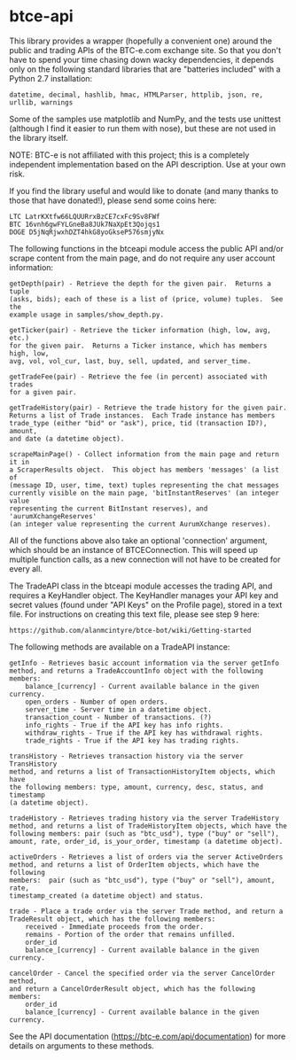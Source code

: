 btce-api
========

This library provides a wrapper (hopefully a convenient one) around the public
and trading APIs of the BTC-e.com exchange site.  So that you don't have to 
spend your time chasing down wacky dependencies, it depends only on the
following standard libraries that are "batteries included" with a Python 2.7
installation: 

    datetime, decimal, hashlib, hmac, HTMLParser, httplib, json, re, 
    urllib, warnings

Some of the samples use matplotlib and NumPy, and the tests use unittest
(although I find it easier to run them with nose), but these are not used 
in the library itself.

NOTE: BTC-e is not affiliated with this project; this is a completely 
independent implementation based on the API description.  Use at your own risk.

If you find the library useful and would like to donate (and many thanks to 
those that have donated!), please send some coins here:

    LTC LatrKXtfw66LQUURrxBzCE7cxFc9Sv8FWf
    BTC 16vnh6gwFYLGneBa8JUk7NaXpEt3Qojqs1
    DOGE D5jNqRjwxhDZT4hkG8yoGkseP576smjyNx

The following functions in the btceapi module access the public API and/or 
scrape content from the main page, and do not require any user account 
information:

    getDepth(pair) - Retrieve the depth for the given pair.  Returns a tuple 
    (asks, bids); each of these is a list of (price, volume) tuples.  See the
    example usage in samples/show_depth.py.

    getTicker(pair) - Retrieve the ticker information (high, low, avg, etc.)
    for the given pair.  Returns a Ticker instance, which has members high, low,
    avg, vol, vol_cur, last, buy, sell, updated, and server_time.

    getTradeFee(pair) - Retrieve the fee (in percent) associated with trades
    for a given pair.
    
    getTradeHistory(pair) - Retrieve the trade history for the given pair.  
    Returns a list of Trade instances.  Each Trade instance has members 
    trade_type (either "bid" or "ask"), price, tid (transaction ID?), amount, 
    and date (a datetime object).
    
    scrapeMainPage() - Collect information from the main page and return it in
    a ScraperResults object.  This object has members 'messages' (a list of 
    (message ID, user, time, text) tuples representing the chat messages 
    currently visible on the main page, 'bitInstantReserves' (an integer value
    representing the current BitInstant reserves), and 'aurumXchangeReserves'
    (an integer value representing the current AurumXchange reserves).
    
All of the functions above also take an optional 'connection' argument, which
should be an instance of BTCEConnection.  This will speed up multiple function
calls, as a new connection will not have to be created for every all.   

The TradeAPI class in the btceapi module accesses the trading API, and requires
a KeyHandler object.  The KeyHandler manages your API key and secret values 
(found under "API Keys" on the Profile page), stored in a text file. For 
instructions on creating this text file, please see step 9 here:

    https://github.com/alanmcintyre/btce-bot/wiki/Getting-started

The following methods are available on a TradeAPI instance:

    getInfo - Retrieves basic account information via the server getInfo 
    method, and returns a TradeAccountInfo object with the following members:
        balance_[currency] - Current available balance in the given currency.
        open_orders - Number of open orders.
        server_time - Server time in a datetime object.
        transaction_count - Number of transactions. (?)
        info_rights - True if the API key has info rights.
        withdraw_rights - True if the API key has withdrawal rights.
        trade_rights - True if the API key has trading rights.
        
    transHistory - Retrieves transaction history via the server TransHistory
    method, and returns a list of TransactionHistoryItem objects, which have
    the following members: type, amount, currency, desc, status, and timestamp
    (a datetime object).
    
    tradeHistory - Retrieves trading history via the server TradeHistory 
    method, and returns a list of TradeHistoryItem objects, which have the 
    following members: pair (such as "btc_usd"), type ("buy" or "sell"), 
    amount, rate, order_id, is_your_order, timestamp (a datetime object).

    activeOrders - Retrieves a list of orders via the server ActiveOrders 
    method, and returns a list of OrderItem objects, which have the following
    members:  pair (such as "btc_usd"), type ("buy" or "sell"), amount, rate, 
    timestamp_created (a datetime object) and status.

    trade - Place a trade order via the server Trade method, and return a 
    TradeResult object, which has the following members:
        received - Immediate proceeds from the order.
        remains - Portion of the order that remains unfilled.
        order_id 
        balance_[currency] - Current available balance in the given currency.
        
    cancelOrder - Cancel the specified order via the server CancelOrder method,
    and return a CancelOrderResult object, which has the following members:
        order_id 
        balance_[currency] - Current available balance in the given currency.
    
See the API documentation (https://btc-e.com/api/documentation) for more 
details on arguments to these methods.
